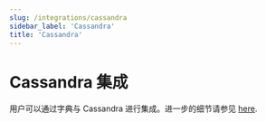 ```yaml
---
slug: /integrations/cassandra
sidebar_label: 'Cassandra'
title: 'Cassandra'
---
```



# Cassandra 集成

用户可以通过字典与 Cassandra 进行集成。进一步的细节请参见 [here](/sql-reference/dictionaries#cassandra).
